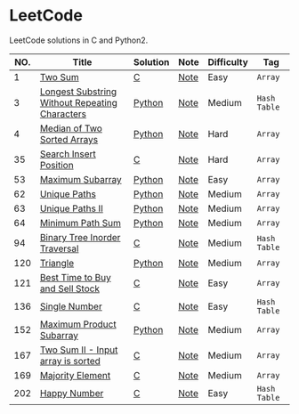 LeetCode
========
LeetCode solutions in C and Python2.

|NO.|Title|Solution|Note|Difficulty|Tag|
|---|-----|--------|----|----------|---|
|1|[Two Sum](https://leetcode.com/problems/two-sum/description/)|[C](001.Two%20Sum/solution.h)|[Note](001.Two%20Sum/)|Easy|`Array`|
|3|[Longest Substring Without Repeating Characters](https://leetcode.com/problems/longest-substring-without-repeating-characters/description/)|[Python](003.Longest%20Substring%20Without%20Repeating%20Characters/solution.py)|[Note](003.Longest%20Substring%20Without%20Repeating%20Characters/)|Medium|`Hash Table`|
|4|[Median of Two Sorted Arrays](https://leetcode.com/problems/median-of-two-sorted-arrays/description/)|[Python](004.Median%20of%20Two%20Sorted%20Arrays/solution.py)|[Note](004.Median%20of%20Two%20Sorted%20Arrays/)|Hard|`Array`|
|35|[Search Insert Position](https://leetcode.com/problems/search-insert-position/description/)|[C](035.Search%20Insert%20Position/solution.h)|[Note](035.Search%20Insert%20Position/)|Hard|`Array`|
|53|[Maximum Subarray](https://leetcode.com/problems/Maximum-Subarray/description)|[Python]()|[Note](053.Maximum%20Subarray/)|Easy|`Array`|
|62|[Unique Paths](https://leetcode.com/problems/Unique-Paths/description)|[Python](062.Unique%20Paths/solution.py)|[Note](062.Unique%20Paths/)|Medium|`Array`|
|63|[Unique Paths II](https://leetcode.com/problems/Unique-Paths-II/description)|[Python](063.Unique%20Paths%20II/solution.py)|[Note](063.Unique%20Paths%20II/)|Medium|`Array`|
|64|[Minimum Path Sum](https://leetcode.com/problems/Minimum-Path-Sum/description)|[Python](064.Minimum%20Path%20Sum/solution.py)|[Note](064.Minimum%20Path%20Sum/)|Medium|`Array`|
|94|[Binary Tree Inorder Traversal](https://leetcode.com/problems/binary-tree-inorder-traversal/description/)|[C](094.Binary%20Tree%20Inorder%20Traversal/solution.h)|[Note](094.Binary%20Tree%20Inorder%20Traversal/)|Medium|`Hash Table`|
|120|[Triangle](https://leetcode.com/problems/Triangle/description)|[Python](120.Triangle/solution.py)|[Note](120.Triangle/)|Medium|`Array`|
|121|[Best Time to Buy and Sell Stock](https://leetcode.com/problems/Best-Time-to-Buy-and-Sell-Stock/description)|[C](121.Best%20Time%20to%20Buy%20and%20Sell%20Stock/solution.h)|[Note](121.Best%20Time%20to%20Buy%20and%20Sell%20Stock/)|Easy|`Array`|
|136|[Single Number](https://leetcode.com/problems/single-number/description/)|[C](136.Single%20Number/solution.h)|[Note](136.Single%20Number)|Easy|`Hash Table`|
|152|[Maximum Product Subarray](https://leetcode.com/problems/Maximum-Product-Subarray/description)|[Python](167.Maximum%20Product%20Subarray/solution.py)|[Note](167.Maximum%20Product%20Subarray/)|Medium|`Array`|
|167|[Two Sum II - Input array is sorted](https://leetcode.com/problems/Two-Sum-II-Input-array-is-sorted/description)|[C](167.Two%20Sum%20II%20-%20Input%20array%20is%20sorted/solution.h)|[Note](167.Two%20Sum%20II%20-%20Input%20array%20is%20sorted/)|Medium|`Array`|
|169|[Majority Element](https://leetcode.com/problems/Majority-Element/description)|[C](169.Majority%20Element/solution.h)|[Note](169.Majority%20Element/)|Medium|`Array`|
|202|[Happy Number](https://leetcode.com/problems/happy-number/submissions/1)|[C](202.Happy%20Number/solution.h)|[Note](136.Happy%20Number)|Easy|`Hash Table`|